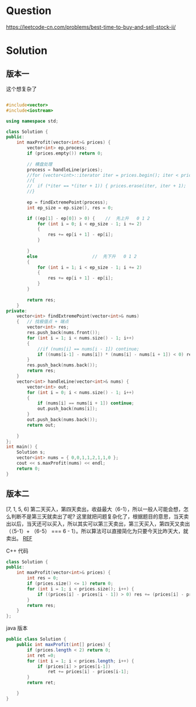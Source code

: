 # Question

https://leetcode-cn.com/problems/best-time-to-buy-and-sell-stock-ii/

# Solution

## 版本一

这个想复杂了

```cpp

#include<vector>
#include<iostream>

using namespace std;

class Solution {
public:
	int maxProfit(vector<int>& prices) {
		vector<int> ep,process;
		if (prices.empty()) return 0;
		
		// 横盘处理
		process = handleLine(prices);
		//for (vector<int>::iterator iter = prices.begin(); iter < prices.end() - 1;iter++) 
		//{
		//	if (*iter == *(iter + 1)) { prices.erase(iter, iter + 1);  };//iter--;
		//}
		
		ep = findExtremePoint(process);
		int ep_size = ep.size(), res = 0;

		if ((ep[1] - ep[0]) > 0) {    //  先上升   0 1 2
			for (int i = 0; i < ep_size - 1; i += 2)
			{
				res += ep[i + 1] - ep[i];
			}
		
		}
		else                     //  先下升   0 1 2
		{
			for (int i = 1; i < ep_size - 1; i += 2)
			{
				res += ep[i + 1] - ep[i];
			}
		}
		
		return res;
	}
private:
	vector<int> findExtremePoint(vector<int>& nums)
	{	// 找极值点 + 端点
		vector<int> res;
		res.push_back(nums.front());
		for (int i = 1; i < nums.size() - 1; i++)
		{
			//if (nums[i] == nums[i - 1]) continue;
			if ((nums[i-1] - nums[i]) * (nums[i] - nums[i + 1]) < 0) res.push_back(nums[i]);
		}
		res.push_back(nums.back());
		return res;
	}
	vector<int> handleLine(vector<int>& nums) {
		vector<int> out;
		for (int i = 0; i < nums.size() - 1; i++) 
		{
			if (nums[i] == nums[i + 1]) continue;
			out.push_back(nums[i]);
		}
		out.push_back(nums.back());
		return out;
	
	}
};
int main() {
	Solution s;
	vector<int> nums = { 0,0,1,1,2,1,1,0 };
	cout << s.maxProfit(nums) << endl;
	return 0;
}

```

## 版本二

[7, 1, 5, 6] 第二天买入，第四天卖出，收益最大（6-1），所以一般人可能会想，怎么判断不是第三天就卖出了呢? 这里就把问题复杂化了，根据题目的意思，当天卖出以后，当天还可以买入，所以其实可以第三天卖出，第三天买入，第四天又卖出（（5-1）+ （6-5） === 6 - 1）。所以算法可以直接简化为只要今天比昨天大，就卖出。
[REF](https://leetcode-cn.com/problems/best-time-to-buy-and-sell-stock-ii/comments/42837)

C++ 代码
```cpp
class Solution {
public:
	int maxProfit(vector<int>& prices) {
		int res = 0;
		if (prices.size() <= 1) return 0;
		for (int i = 1; i < prices.size(); i++) {
			if ((prices[i] - prices[i - 1]) > 0) res += (prices[i] - prices[i - 1]);
		}
		return res;
	}
};
```
java 版本
```java
public class Solution {
    public int maxProfit(int[] prices) {
        if (prices.length < 2) return 0;
        int ret =0;
        for (int i = 1; i < prices.length; i++) {
            if (prices[i] > prices[i-1])
                ret += prices[i] - prices[i-1];
        }
        return ret;

    }
}

```
